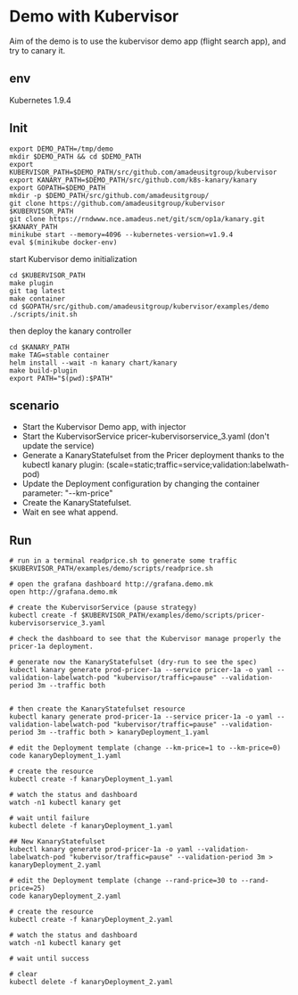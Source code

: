# Demo with Kubervisor

Aim of the demo is to use the kubervisor demo app (flight search app), and try to canary it.

## env

Kubernetes 1.9.4

## Init

```shell
export DEMO_PATH=/tmp/demo
mkdir $DEMO_PATH && cd $DEMO_PATH
export KUBERVISOR_PATH=$DEMO_PATH/src/github.com/amadeusitgroup/kubervisor
export KANARY_PATH=$DEMO_PATH/src/github.com/k8s-kanary/kanary
export GOPATH=$DEMO_PATH
mkdir -p $DEMO_PATH/src/github.com/amadeusitgroup/
git clone https://github.com/amadeusitgroup/kubervisor $KUBERVISOR_PATH
git clone https://rndwww.nce.amadeus.net/git/scm/op1a/kanary.git $KANARY_PATH
minikube start --memory=4096 --kubernetes-version=v1.9.4
eval $(minikube docker-env)
```

start Kubervisor demo initialization

```shell
cd $KUBERVISOR_PATH
make plugin
git tag latest
make container
cd $GOPATH/src/github.com/amadeusitgroup/kubervisor/examples/demo
./scripts/init.sh
```

then deploy the kanary controller

```shell
cd $KANARY_PATH
make TAG=stable container
helm install --wait -n kanary chart/kanary
make build-plugin
export PATH="$(pwd):$PATH"
```

## scenario

- Start the Kubervisor Demo app, with injector
- Start the KubervisorService pricer-kubervisorservice_3.yaml (don't update the service)
- Generate a KanaryStatefulset from the Pricer deployment thanks to the kubectl kanary plugin: (scale=static;traffic=service;validation:labelwath-pod)
- Update the Deployment configuration by changing the container parameter: "--km-price"
- Create the KanaryStatefulset.
- Wait en see what append.

## Run

```shell
# run in a terminal readprice.sh to generate some traffic
$KUBERVISOR_PATH/examples/demo/scripts/readprice.sh

# open the grafana dashboard http://grafana.demo.mk
open http://grafana.demo.mk

# create the KubervisorService (pause strategy)
kubectl create -f $KUBERVISOR_PATH/examples/demo/scripts/pricer-kubervisorservice_3.yaml

# check the dashboard to see that the Kubervisor manage properly the pricer-1a deployment.

# generate now the KanaryStatefulset (dry-run to see the spec)
kubectl kanary generate prod-pricer-1a --service pricer-1a -o yaml --validation-labelwatch-pod "kubervisor/traffic=pause" --validation-period 3m --traffic both


# then create the KanaryStatefulset resource
kubectl kanary generate prod-pricer-1a --service pricer-1a -o yaml --validation-labelwatch-pod "kubervisor/traffic=pause" --validation-period 3m --traffic both > kanaryDeployment_1.yaml

# edit the Deployment template (change --km-price=1 to --km-price=0)
code kanaryDeployment_1.yaml

# create the resource
kubectl create -f kanaryDeployment_1.yaml

# watch the status and dashboard
watch -n1 kubectl kanary get

# wait until failure
kubectl delete -f kanaryDeployment_1.yaml

## New KanaryStatefulset
kubectl kanary generate prod-pricer-1a -o yaml --validation-labelwatch-pod "kubervisor/traffic=pause" --validation-period 3m > kanaryDeployment_2.yaml

# edit the Deployment template (change --rand-price=30 to --rand-price=25)
code kanaryDeployment_2.yaml

# create the resource
kubectl create -f kanaryDeployment_2.yaml

# watch the status and dashboard
watch -n1 kubectl kanary get

# wait until success

# clear
kubectl delete -f kanaryDeployment_2.yaml

```
